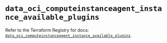 # `data_oci_computeinstanceagent_instance_available_plugins`

Refer to the Terraform Registry for docs: [`data_oci_computeinstanceagent_instance_available_plugins`](https://registry.terraform.io/providers/oracle/oci/7.19.0/docs/data-sources/computeinstanceagent_instance_available_plugins).
